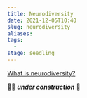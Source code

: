 ```yaml
---
title: Neurodiversity
date: 2021-12-05T10:40
slug: neurodiversity
aliases: 
tags:
  - 
stage: seedling
---
```


[What is neurodiversity?](https://www.neurodiversityhub.org/what-is-neurodiversity)

👷🏼 ***under construction*** 🔨